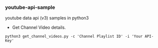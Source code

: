 ### youtube-api-sample
youtube data api (v3) samples in python3

* Get Channel Video details.

` python3 get_channel_videos.py -c 'Channel Playlist ID' -i 'Your API-Key' `
